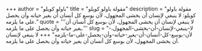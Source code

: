 +++
author = "باولو كويلو"
title = "مقولة باولو كويلو"
description = "مقولة باولو كويلو: لا ينبغي لإنسان أن يخشى المجهول، لأن بوسع كل أنسان أن يغير حياته وأن يحصل على ما يلزمه."
quote = '''لا ينبغي لإنسان أن يخشى المجهول، لأن بوسع كل أنسان أن يغير حياته وأن يحصل على ما يلزمه.'''
slug = "لا-ينبغي-لإنسان-أن-يخشى-المجهول،-لأن-بوسع-كل-أنسان-أن-يغير-حياته-وأن-يحصل-على-ما-يلزمه"
+++
لا ينبغي لإنسان أن يخشى المجهول، لأن بوسع كل أنسان أن يغير حياته وأن يحصل على ما يلزمه.
